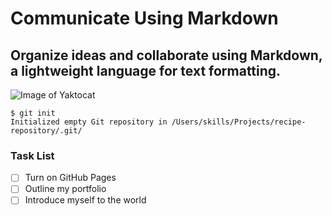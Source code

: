 # Communicate Using Markdown
## Organize ideas and collaborate using Markdown, a lightweight language for text formatting.
![Image of Yaktocat](https://octodex.github.com/images/yaktocat.png)
```
$ git init
Initialized empty Git repository in /Users/skills/Projects/recipe-repository/.git/
```
### Task List
- [ ] Turn on GitHub Pages
- [ ] Outline my portfolio
- [ ] Introduce myself to the world
